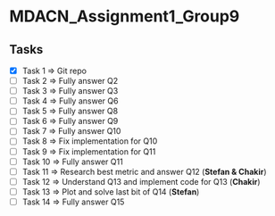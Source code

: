 # MDACN_Assignment1_Group9

## Tasks
- [x] Task 1 => Git repo
- [ ] Task 2 => Fully answer Q2
- [ ] Task 3 => Fully answer Q3
- [ ] Task 4 => Fully answer Q6
- [ ] Task 5 => Fully answer Q8
- [ ] Task 6 => Fully answer Q9
- [ ] Task 7 => Fully answer Q10
- [ ] Task 8 => Fix implementation for Q10
- [ ] Task 9 => Fix implementation for Q11
- [ ] Task 10 => Fully answer Q11
- [ ] Task 11 => Research best metric and answer Q12 (__Stefan & Chakir__)
- [ ] Task 12 => Understand Q13 and implement code for Q13 (__Chakir__)
- [ ] Task 13 => Plot and solve last bit of Q14 (__Stefan__)
- [ ] Task 14 => Fully answer Q15
